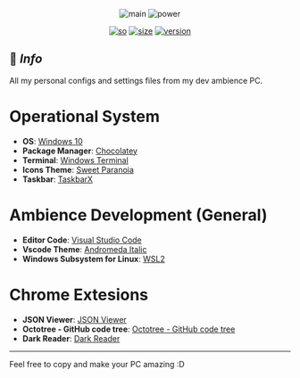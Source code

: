 <center>

![main](screenshots/main.png)
![power](screenshots/power.png)

[![so](https://img.shields.io/badge/Windows-10+-373277.svg?style=for-the-badge&logo=microsoft&logoColor=white&colorA=2b303b&colorB=7cb7ff)](https://www.microsoft.com/pt-br)
[![size](https://img.shields.io/github/repo-size/felipeAguiarCode/node-js-bulk-downloader?style=for-the-badge&logo=github&logoColor=white&colorA=2b303b&colorB=00e8c6)](https://www.microsoft.com/pt-br)
[![version](https://img.shields.io/badge/Version-1.1-373277.svg?style=for-the-badge&logo=github&logoColor=white&colorA=2b303b&colorB=00e8c6)](https://www.microsoft.com/pt-br)


</center>

## 📌  *Info*
All my personal configs and settings files from my dev ambience PC.

# Operational System
- **OS**: [Windows 10](https://www.microsoft.com/pt-br/software-download/windows10)
- **Package Manager**: [Chocolatey](https://chocolatey.org/)
- **Terminal**: [Windows Terminal](https://github.com/microsoft/terminal)
- **Icons Theme**: [Sweet Paranoia](https://vsthemes.org/en/icon/ipack/18014-sweet-paranoia.html)
- **Taskbar**: [TaskbarX](https://github.com/ChrisAnd1998/TaskbarX)


# Ambience Development (General)
- **Editor Code**: [Visual Studio Code](https://code.visualstudio.com/)
- **Vscode Theme**: [Andromeda Italic](https://github.com/EliverLara/Andromeda)
- **Windows Subsystem for Linux**: [WSL2](https://docs.microsoft.com/en-us/windows/wsl/install)


# Chrome Extesions
- **JSON Viewer**: [JSON Viewer](hhttps://chrome.google.com/webstore/detail/json-viewer/gbmdgpbipfallnflgajpaliibnhdgobh)
- **Octotree - GitHub code tree**: [Octotree - GitHub code tree](https://chrome.google.com/webstore/detail/octotree-github-code-tree/bkhaagjahfmjljalopjnoealnfndnagc)
- **Dark Reader**: [Dark Reader](https://chrome.google.com/webstore/detail/dark-reader/eimadpbcbfnmbkopoojfekhnkhdbieeh?hl=en)

***
Feel free to copy and make your PC amazing :D